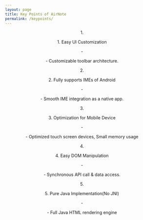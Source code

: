 ```yaml
---
layout: page
title: Key Points of AirNote
permalink: /keypoints/
---
```

<div style="text-align:center;">
1.<p style="text-align:center;">1. Easy UI Customization</p>
-<p style="text-align:center;">- Customizable toolbar architecture.</p>
2.<p style="text-align:center;">2. Fully supports IMEs of Android</p>
-<p style="text-align:center;">- Smooth IME integration as a native app.</p>
3.<p style="text-align:center;">3. Optimization for Mobile Device</p>
-<p style="text-align:center;">- Optimized touch screen devices, Small memory usage</p>
4.<p style="text-align:center;">4. Easy DOM Manipulation</p>
-<p style="text-align:center;">- Synchronous API call & data access.</p>
5.<p style="text-align:center;">5. Pure Java Implementation(No JNI)</p>
-<p style="text-align:center;">- Full Java HTML rendering engine</p>
</div>
